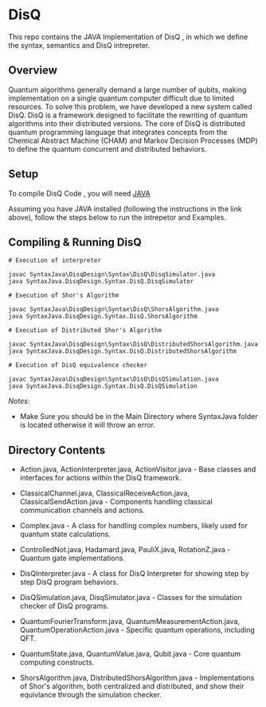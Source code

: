 # DisQ

This repo contains the JAVA Implementation of DisQ , in which we define the syntax, semantics and DisQ intrepreter. 

## Overview

Quantum algorithms generally demand a large number of qubits, making implementation on a single quantum computer difficult due to limited resources. To solve this problem, we have developed a new system called DisQ. DisQ is a framework designed to facilitate the rewriting of quantum algorithms into their distributed versions. The core of  DisQ is distributed quantum programming language that integrates concepts from the Chemical Abstract Machine (CHAM) and Markov Decision Processes (MDP) to define the quantum concurrent and distributed behaviors.

## Setup

To compile DisQ Code , you will need [JAVA](https://ubuntu.com/tutorials/install-jre#1-overview) 

Assuming you have JAVA installed (following the instructions in the link above), follow the steps below to run the intrepetor and Examples.

## Compiling & Running DisQ

```
# Execution of interpreter 

javac SyntaxJava\DisqDesign\Syntax\DisQ\DisqSimulator.java
java SyntaxJava.DisqDesign.Syntax.DisQ.DisqSimulator

# Execution of Shor's Algorithm

javac SyntaxJava\DisqDesign\Syntax\DisQ\ShorsAlgorithm.java
java SyntaxJava.DisqDesign.Syntax.DisQ.ShorsAlgorithm

# Execution of Distributed Shor's Algorithm 

javac SyntaxJava\DisqDesign\Syntax\DisQ\DistributedShorsAlgorithm.java
java SyntaxJava.DisqDesign.Syntax.DisQ.DistributedShorsAlgorithm

# Execution of DisQ equivalence checker

javac SyntaxJava\DisqDesign\Syntax\DisQ\DisQSimulation.java
java SyntaxJava.DisqDesign.Syntax.DisQ.DisQSimulation
```
*Notes*: 
* Make Sure you should be in the Main Directory where SyntaxJava folder is located otherwise it will throw an error.

## Directory Contents

* Action.java, ActionInterpreter.java, ActionVisitor.java - Base classes and interfaces for actions within the DisQ framework.

* ClassicalChannel.java, ClassicalReceiveAction.java, ClassicalSendAction.java - Components handling classical communication channels and actions.

* Complex.java - A class for handling complex numbers, likely used for quantum state calculations.

* ControlledNot.java, Hadamard.java, PauliX.java, RotationZ.java - Quantum gate implementations.

* DisQInterpreter.java - A class for DisQ Interpreter for showing step by step DisQ program behaviors.

* DisQSimulation.java, DisqSimulator.java - Classes for the simulation checker of DisQ programs.

* QuantumFourierTransform.java, QuantumMeasurementAction.java, QuantumOperationAction.java - Specific quantum operations, including QFT.

* QuantumState.java, QuantumValue.java, Qubit.java - Core quantum computing constructs.

* ShorsAlgorithm.java, DistributedShorsAlgorithm.java - Implementations of Shor's algorithm, both centralized and distributed, and show their equivlance through the simulation checker.

